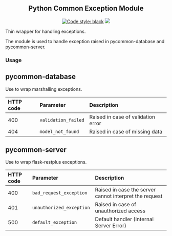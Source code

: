 <h2 align="center">Python Common Exception Module</h2>

<p align="center">
<a href="https://github.com/ambv/black"><img alt="Code style: black" src="https://img.shields.io/badge/code%20style-black-000000.svg"></a>
<a href='https://pse.tools.digital.engie.com/drm-all.gem/job/team/view/Python%20modules/job/pycommon-error/job/master/'><img src='https://pse.tools.digital.engie.com/drm-all.gem/buildStatus/icon?job=team/pycommon-error/master'></a>
</p>

Thin wrapper for handling exceptions.

The module is used to handle exception raised in pycommon-database and pycommon-server.

### Usage ###

## pycommon-database ##

Use to wrap marshalling exceptions.

| HTTP code | Parameter           | Description                                    |
|:----------|:--------------------|:-----------------------------------------------|
| 400       | `validation_failed` | Raised in case of validation error |
| 404       | `model_not_found`   | Raised in case of missing data                 |


## pycommon-server ##

Use to wrap flask-restplus exceptions.

| HTTP code | Parameter                | Description                                            |
|:----------|:-------------------------|:-------------------------------------------------------|
| 400       | `bad_request_exception`  | Raised in case the server cannot interpret the request |
| 401       | `unauthorized_exception` | Raised in case of unauthorized access                  |
| 500       | `default_exception`      | Default handler (Internal Server Error)                |
